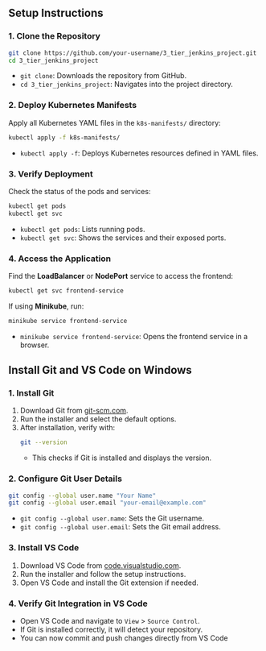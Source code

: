 ## Setup Instructions

### 1. Clone the Repository
```sh
git clone https://github.com/your-username/3_tier_jenkins_project.git
cd 3_tier_jenkins_project
```
- `git clone`: Downloads the repository from GitHub.
- `cd 3_tier_jenkins_project`: Navigates into the project directory.

### 2. Deploy Kubernetes Manifests
Apply all Kubernetes YAML files in the `k8s-manifests/` directory:
```sh
kubectl apply -f k8s-manifests/
```
- `kubectl apply -f`: Deploys Kubernetes resources defined in YAML files.

### 3. Verify Deployment
Check the status of the pods and services:
```sh
kubectl get pods
kubectl get svc
```
- `kubectl get pods`: Lists running pods.
- `kubectl get svc`: Shows the services and their exposed ports.

### 4. Access the Application
Find the **LoadBalancer** or **NodePort** service to access the frontend:
```sh
kubectl get svc frontend-service
```
If using **Minikube**, run:
```sh
minikube service frontend-service
```
- `minikube service frontend-service`: Opens the frontend service in a browser.

## Install Git and VS Code on Windows

### 1. Install Git
1. Download Git from [git-scm.com](https://git-scm.com/).
2. Run the installer and select the default options.
3. After installation, verify with:
   ```sh
   git --version
   ```
   - This checks if Git is installed and displays the version.

### 2. Configure Git User Details
```sh
git config --global user.name "Your Name"
git config --global user.email "your-email@example.com"
```
- `git config --global user.name`: Sets the Git username.
- `git config --global user.email`: Sets the Git email address.

### 3. Install VS Code
1. Download VS Code from [code.visualstudio.com](https://code.visualstudio.com/).
2. Run the installer and follow the setup instructions.
3. Open VS Code and install the Git extension if needed.

### 4. Verify Git Integration in VS Code
- Open VS Code and navigate to `View` > `Source Control`.
- If Git is installed correctly, it will detect your repository.
- You can now commit and push changes directly from VS Code
